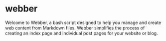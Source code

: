 # webber
Welcome to Webber, a bash script designed to help you manage and create web content from Markdown files. Webber simplifies the process of creating an index page and individual post pages for your website or blog.
